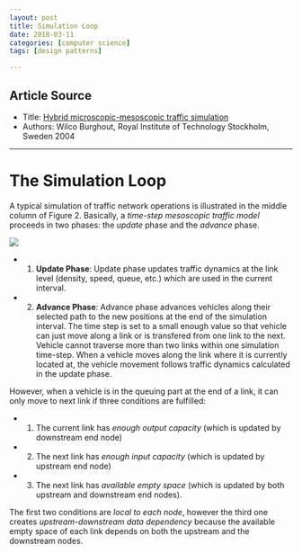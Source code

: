 ```yaml
---
layout: post
title: Simulation Loop
date: 2018-03-11
categories: [computer science]
tags: [design patterns]

---
```


## Article Source
* Title: [Hybrid microscopic-mesoscopic traffic simulation](https://www.kth.se/polopoly_fs/1.742065!/hybrid%20mesoscopic.pdf)
* Authors: Wilco Burghout, Royal Institute of Technology Stockholm, Sweden 2004

---

# The Simulation Loop

A typical simulation of traffic network operations is illustrated in the middle column of Figure 2. Basically, a *time-step mesoscopic traffic model* proceeds in two phases: the *update* phase and the *advance* phase.

![](http://sungsoo.github.com/images/sim-loop.png)

* 1) **Update Phase**: Update phase updates traffic dynamics at the link level (density, speed, queue, etc.) which are used in the current interval.
* 2) **Advance Phase**: Advance phase advances vehicles along their selected path to the new positions at the end of the simulation interval. The time step is set to a small enough value so that vehicle can just move along a link or is transfered from one link to the next. Vehicle cannot traverse more than two links within one simulation time-step. When a vehicle moves along the link where it is currently located at, the vehicle movement follows traffic dynamics calculated in the update phase. 

However, when a vehicle is in the queuing part at the end of a link, it can only move to next link if three conditions are fulfilled:

* 1) The current link has *enough output capacity* (which is updated by downstream end node)
* 2) The next link has *enough input capacity* (which is updated by upstream end node)
* 3) The next link has *available empty space* (which is updated by both upstream and downstream end nodes).

The first two conditions are *local to each node*, however the third one creates *upstream-downstream data dependency* because the available empty space of each link depends on both the upstream and the downstream nodes.